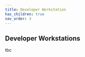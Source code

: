 ```yaml
---
title: Developer Workstation
has_children: true
nav_order: 3
---
```


## Developer Workstations

tbc